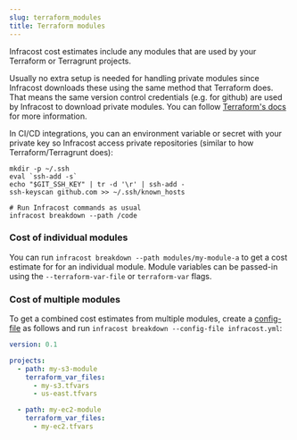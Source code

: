 ```yaml
---
slug: terraform_modules
title: Terraform modules
---
```


Infracost cost estimates include any modules that are used by your Terraform or Terragrunt projects.

Usually no extra setup is needed for handling private modules since Infracost downloads these using the same method that Terraform does. That means the same version control credentials (e.g. for github) are used by Infracost to download private modules. You can follow [Terraform's docs](https://www.terraform.io/language/modules/sources) for more information.

In CI/CD integrations, you can an environment variable or secret with your private key so Infracost access private repositories (similar to how Terraform/Terragrunt does):
  ```shell
  mkdir -p ~/.ssh
  eval `ssh-add -s`
  echo "$GIT_SSH_KEY" | tr -d '\r' | ssh-add -
  ssh-keyscan github.com >> ~/.ssh/known_hosts

  # Run Infracost commands as usual
  infracost breakdown --path /code
  ```

### Cost of individual modules

You can run `infracost breakdown --path modules/my-module-a` to get a cost estimate for for an individual module. Module variables can be passed-in using the `--terraform-var-file` or `terraform-var` flags.

### Cost of multiple modules

To get a combined cost estimates from multiple modules, create a [config-file](/docs/features/config_file/) as follows and run `infracost breakdown --config-file infracost.yml`:
```yaml
version: 0.1

projects:
  - path: my-s3-module
    terraform_var_files:
      - my-s3.tfvars
      - us-east.tfvars

  - path: my-ec2-module
    terraform_var_files:
      - my-ec2.tfvars
```
